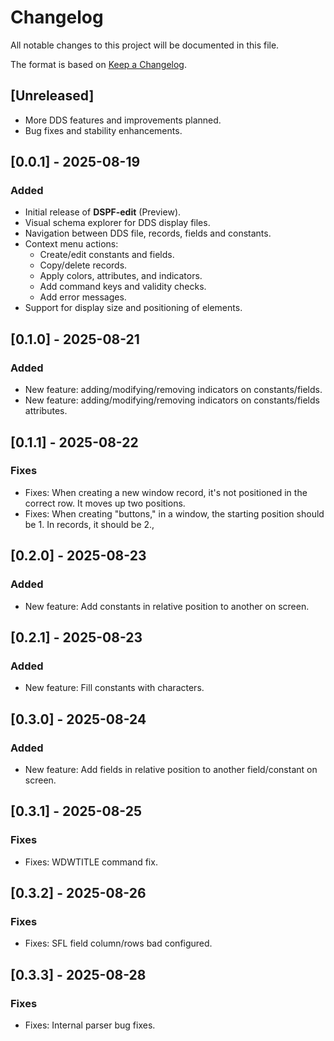 # Changelog
All notable changes to this project will be documented in this file.

The format is based on [Keep a Changelog](https://keepachangelog.com/en/1.0.0/).

## [Unreleased]

- More DDS features and improvements planned.
- Bug fixes and stability enhancements.

## [0.0.1] - 2025-08-19
### Added
- Initial release of **DSPF-edit** (Preview).
- Visual schema explorer for DDS display files.
- Navigation between DDS file, records, fields and constants.
- Context menu actions:
  - Create/edit constants and fields.
  - Copy/delete records.
  - Apply colors, attributes, and indicators.
  - Add command keys and validity checks.
  - Add error messages.
- Support for display size and positioning of elements.

## [0.1.0] - 2025-08-21
### Added
- New feature: adding/modifying/removing indicators on constants/fields.
- New feature: adding/modifying/removing indicators on constants/fields attributes.

## [0.1.1] - 2025-08-22
### Fixes
- Fixes: When creating a new window record, it's not positioned in the correct row. It moves up two positions.
- Fixes: When creating "buttons," in a window, the starting position should be 1. In records, it should be 2., 

## [0.2.0] - 2025-08-23
### Added
- New feature: Add constants in relative position to another on screen.

## [0.2.1] - 2025-08-23
### Added
- New feature: Fill constants with characters.

## [0.3.0] - 2025-08-24
### Added
- New feature: Add fields in relative position to another field/constant on screen.

## [0.3.1] - 2025-08-25
### Fixes
- Fixes: WDWTITLE command fix.

## [0.3.2] - 2025-08-26
### Fixes
- Fixes: SFL field column/rows bad configured.

## [0.3.3] - 2025-08-28
### Fixes
- Fixes: Internal parser bug fixes.